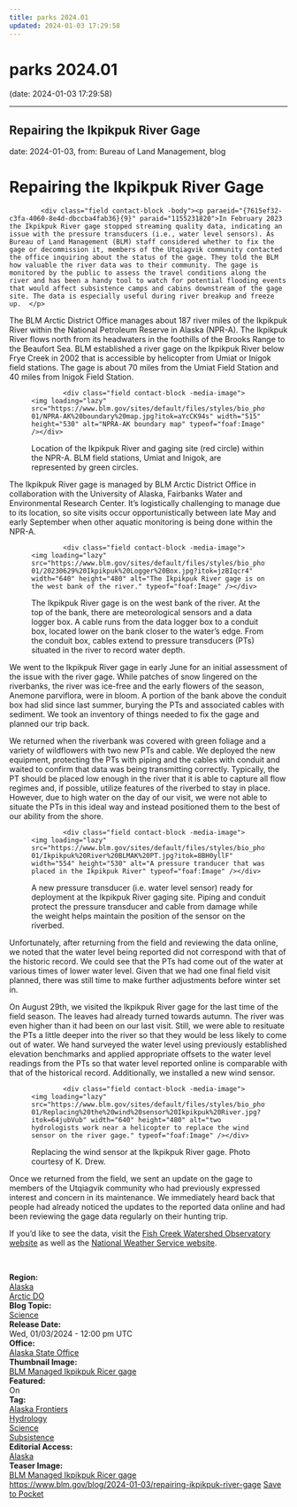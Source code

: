```yaml
---
title: parks 2024.01
updated: 2024-01-03 17:29:58
---
```


# parks 2024.01

(date: 2024-01-03 17:29:58)

---

## Repairing the Ikpikpuk River Gage

date: 2024-01-03, from: Bureau of Land Management, blog

<div class="field contact-block -title"><h1>Repairing the Ikpikpuk River Gage</h1></div>
      




  

            <div class="field contact-block -body"><p paraeid="{7615ef32-c3fa-4060-8e4d-dbccba4fab36}{9}" paraid="1155231820">In February 2023 the Ikpikpuk River gage stopped streaming quality data, indicating an issue with the pressure transducers (i.e., water level sensors). As Bureau of Land Management (BLM) staff considered whether to fix the gage or decommission it, members of the Utqiagvik community contacted the office inquiring about the status of the gage. They told the BLM how valuable the river data was to their community. The gage is monitored by the public to assess the travel conditions along the river and has been a handy tool to watch for potential flooding events that would affect subsistence camps and cabins downstream of the gage site. The data is especially useful during river breakup and freeze up.  </p>

<p paraeid="{577b156c-8d0c-47df-ba9a-a665d6e76d55}{212}" paraid="1260451055">The BLM Arctic District Office manages about 187 river miles of the Ikpikpuk River within the National Petroleum Reserve in Alaska (NPR-A). The Ikpikpuk River flows north from its headwaters in the foothills of the Brooks Range to the Beaufort Sea. BLM established a river gage on the Ikpikpuk River below Frye Creek in 2002 that is accessible by helicopter from Umiat or Inigok field stations. The gage is about 70 miles from the Umiat Field Station and 40 miles from Inigok Field Station. </p>

<figure role="group"><div data-embed-button="embed_image" data-entity-embed-display="view_mode:media.wysiwyg_embed" data-entity-type="media" data-entity-uuid="cb37263b-e3a3-4281-b088-01dc3232d360" data-langcode="en" data-entity-embed-display-settings="[]" class="embedded-entity"><div>
  
  




  

            <div class="field contact-block -media-image">  <img loading="lazy" src="https://www.blm.gov/sites/default/files/styles/bio_photo/public/images/2024-01/NPRA-AK%20boundary%20map.jpg?itok=aYcCK94s" width="515" height="530" alt="NPRA-AK boundary map" typeof="foaf:Image" /></div>
      
</div>
</div>
<figcaption>Location of the Ikpikpuk River and gaging site (red circle) within the NPR-A. BLM field stations, Umiat and Inigok, are represented by green circles.</figcaption></figure><p paraeid="{a1a53f25-7c48-4975-a251-b6fde374a811}{21}" paraid="1866066542">The Ikpikpuk River gage is managed by BLM Arctic District Office in collaboration with the University of Alaska, Fairbanks Water and Environmental Research Center. It’s logistically challenging to manage due to its location, so site visits occur opportunistically between late May and early September when other aquatic monitoring is being done within the NPR-A.</p>

<figure role="group"><div data-embed-button="embed_image" data-entity-embed-display="view_mode:media.wysiwyg_embed" data-entity-type="media" data-entity-uuid="c6c73755-2031-4c30-8ef5-296197753b6d" data-langcode="en" data-entity-embed-display-settings="[]" class="embedded-entity"><div>
  
  




  

            <div class="field contact-block -media-image">  <img loading="lazy" src="https://www.blm.gov/sites/default/files/styles/bio_photo/public/images/2024-01/20230629%20Ikpikpuk%20Logger%20Box.jpg?itok=jzBIqcr4" width="640" height="480" alt="The Ikpikpuk River gage is on the west bank of the river." typeof="foaf:Image" /></div>
      
</div>
</div>
<figcaption>The Ikpikpuk River gage is on the west bank of the river. At the top of the bank, there are meteorological sensors and a data logger box. A cable runs from the data logger box to a conduit box, located lower on the bank closer to the water’s edge. From the conduit box, cables extend to pressure transducers (PTs) situated in the river to record water depth.</figcaption></figure><p paraeid="{78d2545c-2ef2-4c81-b63d-952d14646403}{97}" paraid="1866066542">We went to the Ikpikpuk River gage in early June for an initial assessment of the issue with the river gage. While patches of snow lingered on the riverbanks, the river was ice-free and the early flowers of the season, Anemone parviflora, were in bloom. A portion of the bank above the conduit box had slid since last summer, burying the PTs and associated cables with sediment. We took an inventory of things needed to fix the gage and planned our trip back.   </p>

<p paraeid="{78d2545c-2ef2-4c81-b63d-952d14646403}{163}" paraid="1100428544">We returned when the riverbank was covered with green foliage and a variety of wildflowers with two new PTs and cable. We deployed the new equipment, protecting the PTs with piping and the cables with conduit and waited to confirm that data was being transmitting correctly. Typically, the PT should be placed low enough in the river that it is able to capture all flow regimes and, if possible, utilize features of the riverbed to stay in place. However, due to high water on the day of our visit, we were not able to situate the PTs in this ideal way and instead positioned them to the best of our ability from the shore. </p>

<figure role="group"><div data-embed-button="embed_image" data-entity-embed-display="view_mode:media.wysiwyg_embed" data-entity-type="media" data-entity-uuid="00585e4f-cfe9-453f-86ce-b4ede139013a" data-langcode="en" data-entity-embed-display-settings="[]" class="embedded-entity"><div>
  
  




  

            <div class="field contact-block -media-image">  <img loading="lazy" src="https://www.blm.gov/sites/default/files/styles/bio_photo/public/images/2024-01/Ikpikpuk%20River%20BLMAK%20PT.jpg?itok=8BH0yllF" width="554" height="530" alt="A pressure tranducer that was placed in the Ikpikpuk River" typeof="foaf:Image" /></div>
      
</div>
</div>
<figcaption>A new pressure transducer (i.e. water level sensor) ready for deployment at the Ikpikpuk River gaging site. Piping and conduit protect the pressure transducer and cable from damage while the weight helps maintain the position of the sensor on the riverbed.</figcaption></figure><p paraeid="{6a0bd124-a95b-456e-979e-af9527e50c36}{7}" paraid="217454340">Unfortunately, after returning from the field and reviewing the data online, we noted that the water level being reported did not correspond with that of the historic record. We could see that the PTs had come out of the water at various times of lower water level. Given that we had one final field visit planned, there was still time to make further adjustments before winter set in. </p>

<p paraeid="{6a0bd124-a95b-456e-979e-af9527e50c36}{49}" paraid="724949401">On August 29th, we visited the Ikpikpuk River gage for the last time of the field season. The leaves had already turned towards autumn. The river was even higher than it had been on our last visit. Still, we were able to resituate the PTs a little deeper into the river so that they would be less likely to come out of water. We hand surveyed the water level using previously established elevation benchmarks and applied appropriate offsets to the water level readings from the PTs so that water level reported online is comparable with that of the historical record. Additionally, we installed a new wind sensor.  </p>

<figure role="group"><div data-embed-button="embed_image" data-entity-embed-display="view_mode:media.wysiwyg_embed" data-entity-type="media" data-entity-uuid="ce998cb4-9b8b-46f8-a656-365a00878c49" data-langcode="en" data-entity-embed-display-settings="[]" class="embedded-entity"><div>
  
  




  

            <div class="field contact-block -media-image">  <img loading="lazy" src="https://www.blm.gov/sites/default/files/styles/bio_photo/public/images/2024-01/Replacing%20the%20wind%20sensor%20Ikpikpuk%20River.jpg?itok=64jubVub" width="640" height="480" alt="two hydrologists work near a helicopter to replace the wind sensor on the river gage." typeof="foaf:Image" /></div>
      
</div>
</div>
<figcaption>Replacing the wind sensor at the Ikpikpuk River gage. Photo courtesy of K. Drew.</figcaption></figure><p paraeid="{6a0bd124-a95b-456e-979e-af9527e50c36}{165}" paraid="463884885">Once we returned from the field, we sent an update on the gage to members of the Utqiagvik community who had previously expressed interest and concern in its maintenance. We immediately heard back that people had already noticed the updates to the reported data online and had been reviewing the gage data regularly on their hunting trip. </p>

<p paraeid="{6a0bd124-a95b-456e-979e-af9527e50c36}{181}" paraid="538889652">If you’d like to see the data, visit the <a href="https://ine.uaf.edu/werc/projects/npra-hydrology/ikpikpuk.aspx" target="_blank">Fish Creek Watershed Observatory website</a> as well as the <a href="https://water.weather.gov/ahps2/hydrograph.php?wfo=pafg3&gage=ikpa2" target="_blank">National Weather Service website</a>. </p>

<p paraeid="{a1a53f25-7c48-4975-a251-b6fde374a811}{198}" paraid="724949401">   </p>
</div>
      




  

  <div class="field contact-block -region">
    <div><strong>Region:</strong> </div>
          <div>
              <div><a href="https://www.blm.gov/region/alaska" hreflang="en">Alaska</a></div>
          <div><a href="https://www.blm.gov/region/arctic-do" hreflang="en">Arctic DO</a></div>
              </div>
      </div>





  

<div class="blog-topics">
    <div class="field contact-block -blog-topic">
      <div><strong>Blog Topic:</strong> </div>
                    <div class="blog-topic"><a href="https://www.blm.gov/blog-topic/science" hreflang="en">Science</a></div>
                </div>
  </div>





  

  <div class="field contact-block -release-date">
    <div><strong>Release Date:</strong> </div>
              <div><time datetime="2024-01-03T12:00:00Z">Wed, 01/03/2024 - 12:00 pm UTC</time></div>
          </div>





  

  <div class="field contact-block -office">
    <div><strong>Office:</strong> </div>
              <div><a href="https://www.blm.gov/office/alaska-state-office" hreflang="en">Alaska State Office</a></div>
          </div>





  

  <div class="field contact-block -thumbnail-image">
    <div><strong>Thumbnail Image:</strong> </div>
              <div><a href="https://www.blm.gov/media/46378/edit" hreflang="en">BLM Managed Ikpikpuk Ricer gage</a></div>
          </div>





  

  <div class="field contact-block -featured">
    <div><strong>Featured:</strong> </div>
              <div>On</div>
          </div>





  

<div class="blog-tags">
    <div class="field contact-block -tag">
      <div><strong>Tag:</strong> </div>
              <div>
                    <div><a href="https://www.blm.gov/tag/alaska-frontiers" hreflang="en">Alaska Frontiers</a></div>
              <div><a href="https://www.blm.gov/tag/hydrology" hreflang="en">Hydrology</a></div>
              <div><a href="https://www.blm.gov/tag/science" hreflang="en">Science</a></div>
              <div><a href="https://www.blm.gov/tag/subsistence" hreflang="en">Subsistence</a></div>
                    </div>
          </div>
  </div>





  

  <div class="field contact-block -editorial-access">
    <div><strong>Editorial Access:</strong> </div>
          <div>
              <div><a href="https://www.blm.gov/editorial-access/alaska" hreflang="en">Alaska</a></div>
              </div>
      </div>





  

  <div class="field contact-block -teaser-image">
    <div><strong>Teaser Image:</strong> </div>
              <div><a href="https://www.blm.gov/media/46378/edit" hreflang="en">BLM Managed Ikpikpuk Ricer gage</a></div>
          </div>

<span class="feed-item-link">
<a href="https://www.blm.gov/blog/2024-01-03/repairing-ikpikpuk-river-gage">https://www.blm.gov/blog/2024-01-03/repairing-ikpikpuk-river-gage</a> <a href="https://getpocket.com/save" class="pocket-btn" data-lang="en" data-save-url="https://www.blm.gov/blog/2024-01-03/repairing-ikpikpuk-river-gage">Save to Pocket</a>
</span>



<script type="text/javascript">!function(d,i){if(!d.getElementById(i)){var j=d.createElement("script");j.id=i;j.src="https://widgets.getpocket.com/v1/j/btn.js?v=1";var w=d.getElementById(i);d.body.appendChild(j);}}(document,"pocket-btn-js");</script>

